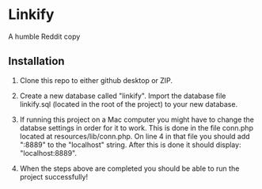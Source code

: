 # Linkify

A humble Reddit copy


## Installation
1. Clone this repo to either github desktop or ZIP.

2. Create a new database called "linkify". Import the database file linkify.sql (located in the root of the project) to your new database.

3. If running this project on a Mac computer you might have to change the databse settings in order for it to work. This is done in the file conn.php located at resources/lib/conn.php. On line 4 in that file you should add ":8889" to the "localhost" string. After this is done it should display: "localhost:8889".

4. When the steps above are completed you should be able to run the project successfully!
